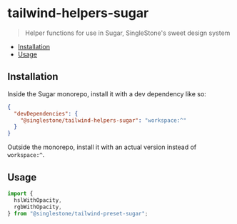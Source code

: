 # tailwind-helpers-sugar

> Helper functions for use in Sugar, SingleStone's sweet design system

<!-- START doctoc generated TOC please keep comment here to allow auto update -->
<!-- DON'T EDIT THIS SECTION, INSTEAD RE-RUN doctoc TO UPDATE -->

- [Installation](#installation)
- [Usage](#usage)

<!-- END doctoc generated TOC please keep comment here to allow auto update -->

## Installation

Inside the Sugar monorepo, install it with a dev dependency like so:

```json
{
  "devDependencies": {
    "@singlestone/tailwind-helpers-sugar": "workspace:^"
  }
}
```

Outside the monorepo, install it with an actual version instead of `workspace:^`.

## Usage

```typescript
import {
  hslWithOpacity,
  rgbWithOpacity,
} from "@singlestone/tailwind-preset-sugar";
```
